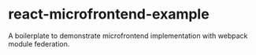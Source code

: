 # react-microfrontend-example
A boilerplate to demonstrate microfrontend implementation with webpack module federation.
